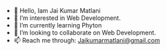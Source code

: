 - 👋 Hello, Iam Jai Kumar Matlani
- 👀 I’m interested in Web Development.
- 🌱 I’m currently learning Phyton
- 💞️ I’m looking to collaborate on Web Development.
- 📫 Reach me through: Jaikumarmatlani@gmail.com

<!---
JaiMatlani/JaiMatlani is a ✨ special ✨ repository because its `README.md` (this file) appears on your GitHub profile.
You can click the Preview link to take a look at your changes.
--->
